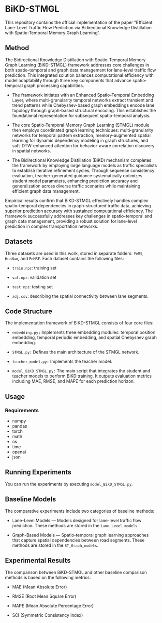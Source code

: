 # BiKD-STMGL
This repository contains the official implementation of the paper "Efficient Lane-Level Traffic Flow Prediction via Bidirectional Knowledge Distillation with Spatio-Temporal Memory Graph Learning".
## Method
The Bidirectional Knowledge Distillation with Spatio-Temporal Memory Graph Learning (BiKD-STMGL) framework addresses core challenges in both spatio-temporal and graph data management for lane-level traffic flow prediction. This integrated solution balances computational efficiency with model adaptability through three key components that advance spatio-temporal graph processing capabilities.

- The framework initiates with an Enhanced Spatio-Temporal Embedding Layer, where multi-granularity temporal networks extract transient and trend patterns while Chebyshev-based graph embeddings encode lane topology through graph-based structural encoding. This establishes the foundational representation for subsequent spatio-temporal analysis.

- The core Spatio-Temporal Memory Graph Learning (STMGL) module then employs coordinated graph learning techniques: multi-granularity networks for temporal pattern extraction, memory-augmented spatial learning for dynamic dependency modeling in graph structures, and soft-DTW-enhanced attention for behavior-aware correlation discovery in spatial networks.

- The Bidirectional Knowledge Distillation (BiKD) mechanism completes the framework by employing large language models as traffic specialists to establish iterative refinement cycles. Through sequence consistency evaluation, teacher-generated guidance systematically optimizes student model parameters, enhancing prediction accuracy and generalization across diverse traffic scenarios while maintaining efficient graph data management.

Empirical results confirm that BiKD-STMGL effectively handles complex spatio-temporal dependencies in graph-structured traffic data, achieving superior prediction accuracy with sustained computational efficiency. The framework successfully addresses key challenges in spatio-temporal and graph data management, providing a robust solution for lane-level prediction in complex transportation networks.

## Datasets
Three datasets are used in this work, stored in separate folders: `PeMS`, `HuaNan`, and `PeMSF`.
Each dataset contains the following files:

- `train.npz`: training set

- `val.npz`: validation set

- `test.npz`: testing set

- `adj.csv`: describing the spatial connectivity between lane segments.

## Code Structure
The implementation framework of BiKD-STMGL consists of four core files:

- `embedding.py:` Implements three embedding modules: temporal position embedding, temporal periodic embedding, and spatial Chebyshev graph embedding.

- `STMGL.py:` Defines the main architecture of the STMGL network.

- `teacher_model.py:` Implements the teacher model.

- `model_BiKD_STMGL.py:` The main script that integrates the student and teacher models to perform BiKD training. It outputs evaluation metrics including MAE, RMSE, and MAPE for each prediction horizon.

## Usage
### Requirements
- numpy
- pandas
- torch
- math
- os
- time
- openai
- json
  
## Running Experiments
You can run the experiments by executing `model_BiKD_STMGL.py`.

## Baseline Models
The comparative experiments include two categories of baseline methods:

- Lane-Level Models — Models designed for lane-level traffic flow prediction. These methods are stored in the `Lane_Level_models`.

- Graph-Based Models — Spatio-temporal graph learning approaches that capture spatial dependencies between road segments. These methods are stored in the `ST_Graph_models`.

## Experimental Results
The comparison between BiKD-STMGL and other baseline comparison methods is based on the following metrics:

- MAE (Mean Absolute Error)

- RMSE (Root Mean Square Error)
  
- MAPE (Mean Absolute Percentage Error)
  
- SCI (Symmetric Consistency Index)
